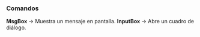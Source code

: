 ### Comandos  
**MsgBox** -> Muestra un mensaje en pantalla.
**InputBox** -> Abre un cuadro de diálogo.
